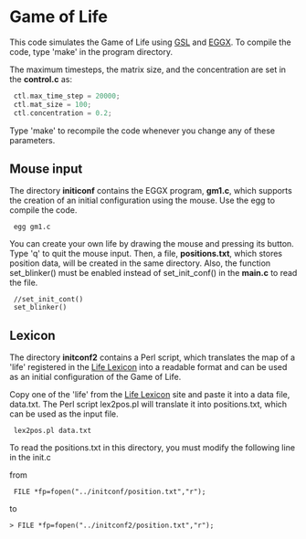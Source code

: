 
# Game of Life

This code simulates the Game of Life using [GSL](https://www.gnu.org/software/gsl/) and [EGGX](https://www.ir.isas.jaxa.jp/~cyamauch/eggx_procall/index.html). To compile the code, type 'make' in the program directory.

The maximum timesteps, the matrix size, and the concentration are set in the **control.c** as:

``` c
 ctl.max_time_step = 20000;
 ctl.mat_size = 100;
 ctl.concentration = 0.2;  
```

Type 'make' to recompile the code whenever you change any of these parameters.

## Mouse input

The directory **initiconf** contains the EGGX program, **gm1.c**, which supports the creation of an initial configuration using the mouse. Use the egg to compile the code.

``` shell {.copy}
 egg gm1.c
```

You can create your own life by drawing the mouse and pressing its button. Type 'q' to quit the mouse input. Then, a file, **positions.txt**, which stores position data, will be created in the same directory. Also, the function set_blinker() must be enabled instead of set_init_conf() in the **main.c** to read the file.

```
 //set_init_cont()
 set_blinker()
```

## Lexicon

The directory **initconf2** contains a Perl script, which translates the map of a 'life' registered in the [Life Lexicon](http://www.radicaleye.com/lifepage/lexicon.html) into a readable format and can be used as an initial configuration of the Game of Life.

Copy one of the 'life' from the [Life Lexicon](http://www.radicaleye.com/lifepage/lexicon.html) site and paste it into a data file, data.txt. The Perl script lex2pos.pl will translate it into positions.txt, which can be used as the input file.

``` shell
 lex2pos.pl data.txt
```

To read the positions.txt in this directory, you must modify the following line in the init.c

from

```
 FILE *fp=fopen("../initconf/position.txt","r");
```

to

```
> FILE *fp=fopen("../initconf2/position.txt","r");
```
